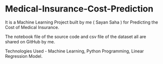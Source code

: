 # Medical-Insurance-Cost-Prediction

It is a Machine Learning Project built by me ( Sayan Saha ) for Predicting the Cost of Medical Insurance.

The notebook file of the source code and csv file of the dataset all are shared on GitHub by me. 

Technologies Used - Machine Learning, Python Programming, Linear Regression Model.




